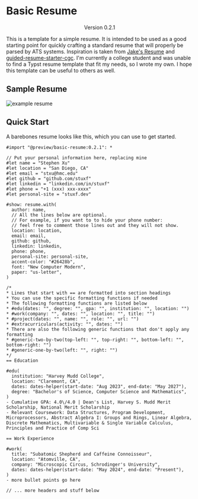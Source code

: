 # Basic Resume

<div align="center">Version 0.2.1</div>

This is a template for a simple resume. It is intended to be used as a good starting point for quickly crafting a standard resume that will properly be parsed by ATS systems. Inspiration is taken from [Jake's Resume](https://github.com/jakegut/resume) and [guided-resume-starter-cgc](https://typst.app/universe/package/guided-resume-starter-cgc/). I'm currently a college student and was unable to find a Typst resume template that fit my needs, so I wrote my own. I hope this template can be useful to others as well.

## Sample Resume

![example resume](https://raw.githubusercontent.com/stuxf/basic-typst-resume-template/main/example-resume.png)

## Quick Start

A barebones resume looks like this, which you can use to get started.

```typst
#import "@preview/basic-resume:0.2.1": *

// Put your personal information here, replacing mine
#let name = "Stephen Xu"
#let location = "San Diego, CA"
#let email = "stxu@hmc.edu"
#let github = "github.com/stuxf"
#let linkedin = "linkedin.com/in/stuxf"
#let phone = "+1 (xxx) xxx-xxxx"
#let personal-site = "stuxf.dev"

#show: resume.with(
  author: name,
  // All the lines below are optional. 
  // For example, if you want to to hide your phone number:
  // feel free to comment those lines out and they will not show.
  location: location,
  email: email,
  github: github,
  linkedin: linkedin,
  phone: phone,
  personal-site: personal-site,
  accent-color: "#26428b",
  font: "New Computer Modern",
  paper: "us-letter",
)

/*
* Lines that start with == are formatted into section headings
* You can use the specific formatting functions if needed
* The following formatting functions are listed below
* #edu(dates: "", degree: "", gpa: "", institution: "", location: "")
* #work(company: "", dates: "", location: "", title: "")
* #project(dates: "", name: "", role: "", url: "")
* #extracurriculars(activity: "", dates: "")
* There are also the following generic functions that don't apply any formatting
* #generic-two-by-two(top-left: "", top-right: "", bottom-left: "", bottom-right: "")
* #generic-one-by-two(left: "", right: "")
*/
== Education

#edu(
  institution: "Harvey Mudd College",
  location: "Claremont, CA",
  dates: dates-helper(start-date: "Aug 2023", end-date: "May 2027"),
  degree: "Bachelor's of Science, Computer Science and Mathematics",
)
- Cumulative GPA: 4.0\/4.0 | Dean's List, Harvey S. Mudd Merit Scholarship, National Merit Scholarship
- Relevant Coursework: Data Structures, Program Development, Microprocessors, Abstract Algebra I: Groups and Rings, Linear Algebra, Discrete Mathematics, Multivariable & Single Variable Calculus, Principles and Practice of Comp Sci

== Work Experience

#work(
  title: "Subatomic Shepherd and Caffeine Connoisseur",
  location: "Atomville, CA",
  company: "Microscopic Circus, Schrodinger's University",
  dates: dates-helper(start-date: "May 2024", end-date: "Present"),
)
- more bullet points go here

// ... more headers and stuff below
```
